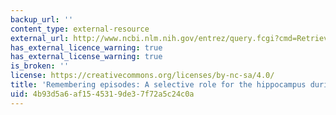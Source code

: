 ```yaml
---
backup_url: ''
content_type: external-resource
external_url: http://www.ncbi.nlm.nih.gov/entrez/query.fcgi?cmd=Retrieve&db=PubMed&dopt=Citation&list_uids=11036273
has_external_licence_warning: true
has_external_license_warning: true
is_broken: ''
license: https://creativecommons.org/licenses/by-nc-sa/4.0/
title: 'Remembering episodes: A selective role for the hippocampus during retrieval'
uid: 4b93d5a6-af15-4531-9de3-7f72a5c24c0a
---
```


